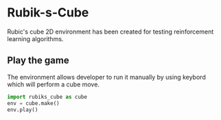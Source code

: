 # Rubik-s-Cube
Rubic's cube 2D environment has been created for testing reinforcement learning algorithms.

## Play the game
The environment allows developer to run it manually by using keybord which will perform a cube move.
```python
import rubiks_cube as cube
env = cube.make()
env.play()
```

## 
